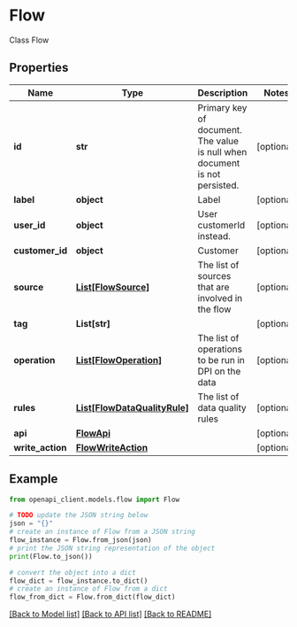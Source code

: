 # Flow

Class Flow

## Properties

Name | Type | Description | Notes
------------ | ------------- | ------------- | -------------
**id** | **str** | Primary key of document. The value is null when document is not persisted. | [optional] 
**label** | **object** | Label | [optional] 
**user_id** | **object** | User customerId instead. | [optional] 
**customer_id** | **object** | Customer | [optional] 
**source** | [**List[FlowSource]**](FlowSource.md) | The list of sources that are involved in the flow | [optional] 
**tag** | **List[str]** |  | [optional] 
**operation** | [**List[FlowOperation]**](FlowOperation.md) | The list of operations to be run in DPI on the data | [optional] 
**rules** | [**List[FlowDataQualityRule]**](FlowDataQualityRule.md) | The list of data quality rules | [optional] 
**api** | [**FlowApi**](FlowApi.md) |  | [optional] 
**write_action** | [**FlowWriteAction**](FlowWriteAction.md) |  | [optional] 

## Example

```python
from openapi_client.models.flow import Flow

# TODO update the JSON string below
json = "{}"
# create an instance of Flow from a JSON string
flow_instance = Flow.from_json(json)
# print the JSON string representation of the object
print(Flow.to_json())

# convert the object into a dict
flow_dict = flow_instance.to_dict()
# create an instance of Flow from a dict
flow_from_dict = Flow.from_dict(flow_dict)
```
[[Back to Model list]](../README.md#documentation-for-models) [[Back to API list]](../README.md#documentation-for-api-endpoints) [[Back to README]](../README.md)


